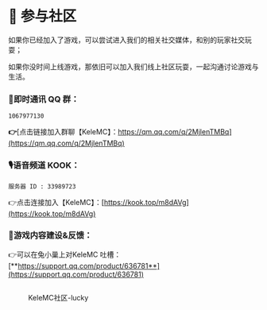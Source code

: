 # 💫 参与社区

如果你已经加入了游戏，可以尝试进入我们的相关社交媒体，和别的玩家社交玩耍；

如果你没时间上线游戏，那依旧可以加入我们线上社区玩耍，一起沟通讨论游戏与生活。

### 🐧即时通讯 QQ 群：

```
1067977130
```

**👉**[点击链接加入群聊【KeleMC】：https://qm.qq.com/q/2MjlenTMBq](https://qm.qq.com/q/2MjlenTMBq)

### 🎙**语音频道 KOOK：**

```
服务器 ID : 33989723
```

👉点击连接加入【KeleMC】：[https://kook.top/m8dAVg](https://kook.top/m8dAVg)

### 🤬**游戏内容建设&反馈：**

👉可以在兔小巢上对KeleMC 吐槽：[**https://support.qq.com/product/636781**](https://support.qq.com/product/636781)

<figure><img src="../.gitbook/assets/pexels-helena-lopes-2253275 (中).jpg" alt=""><figcaption><p>KeleMC社区-lucky</p></figcaption></figure>

